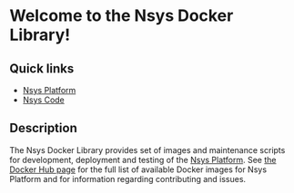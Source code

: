 # Welcome to the Nsys Docker Library!

## Quick links

* [Nsys Platform][1]
* [Nsys Code][2]

## Description

The Nsys Docker Library provides set of images and maintenance scripts for development, deployment and testing of the [Nsys Platform](https://nsys.org). See [the Docker Hub page](https://hub.docker.com/r/nsys) for the full list of available Docker images for Nsys Platform and for information regarding contributing and issues.

[1]: https://nsys.org
[2]: https://code.nsys.org